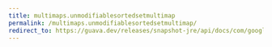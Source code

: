 ```yaml
---
title: multimaps.unmodifiablesortedsetmultimap
permalink: /multimaps.unmodifiablesortedsetmultimap/
redirect_to: https://guava.dev/releases/snapshot-jre/api/docs/com/google/common/collect/Multimaps.html#unmodifiableSortedSetMultimap-com.google.common.collect.SortedSetMultimap-
---
```

